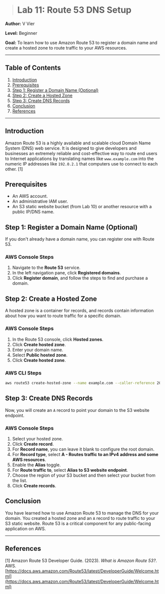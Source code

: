 > # Lab 11: Route 53 DNS Setup

**Author:** V Vier

**Level:** Beginner

**Goal:** To learn how to use Amazon Route 53 to register a domain name and create a hosted zone to route traffic to your AWS resources.

---

## Table of Contents

1.  [Introduction](#introduction)
2.  [Prerequisites](#prerequisites)
3.  [Step 1: Register a Domain Name (Optional)](#step-1-register-a-domain-name-optional)
4.  [Step 2: Create a Hosted Zone](#step-2-create-a-hosted-zone)
5.  [Step 3: Create DNS Records](#step-3-create-dns-records)
6.  [Conclusion](#conclusion)
7.  [References](#references)

---

## Introduction

Amazon Route 53 is a highly available and scalable cloud Domain Name System (DNS) web service. It is designed to give developers and businesses an extremely reliable and cost-effective way to route end users to Internet applications by translating names like `www.example.com` into the numeric IP addresses like `192.0.2.1` that computers use to connect to each other. [1]

## Prerequisites

*   An AWS account.
*   An administrative IAM user.
*   An S3 static website bucket (from Lab 10) or another resource with a public IP/DNS name.

## Step 1: Register a Domain Name (Optional)

If you don't already have a domain name, you can register one with Route 53.

### AWS Console Steps

1.  Navigate to the **Route 53** service.
2.  In the left navigation pane, click **Registered domains**.
3.  Click **Register domain**, and follow the steps to find and purchase a domain.

## Step 2: Create a Hosted Zone

A hosted zone is a container for records, and records contain information about how you want to route traffic for a specific domain.

### AWS Console Steps

1.  In the Route 53 console, click **Hosted zones**.
2.  Click **Create hosted zone**.
3.  Enter your domain name.
4.  Select **Public hosted zone**.
5.  Click **Create hosted zone**.

### AWS CLI Steps

```bash
aws route53 create-hosted-zone --name example.com --caller-reference 2023-10-27-18:00
```

## Step 3: Create DNS Records

Now, you will create an `A` record to point your domain to the S3 website endpoint.

### AWS Console Steps

1.  Select your hosted zone.
2.  Click **Create record**.
3.  For **Record name**, you can leave it blank to configure the root domain.
4.  For **Record type**, select **A - Routes traffic to an IPv4 address and some AWS resources**.
5.  Enable the **Alias** toggle.
6.  For **Route traffic to**, select **Alias to S3 website endpoint**.
7.  Choose the region of your S3 bucket and then select your bucket from the list.
8.  Click **Create records**.

## Conclusion

You have learned how to use Amazon Route 53 to manage the DNS for your domain. You created a hosted zone and an `A` record to route traffic to your S3 static website. Route 53 is a critical component for any public-facing application on AWS.

---

## References

[1] Amazon Route 53 Developer Guide. (2023). *What is Amazon Route 53?*. AWS. [https://docs.aws.amazon.com/Route53/latest/DeveloperGuide/Welcome.html](https://docs.aws.amazon.com/Route53/latest/DeveloperGuide/Welcome.html)

